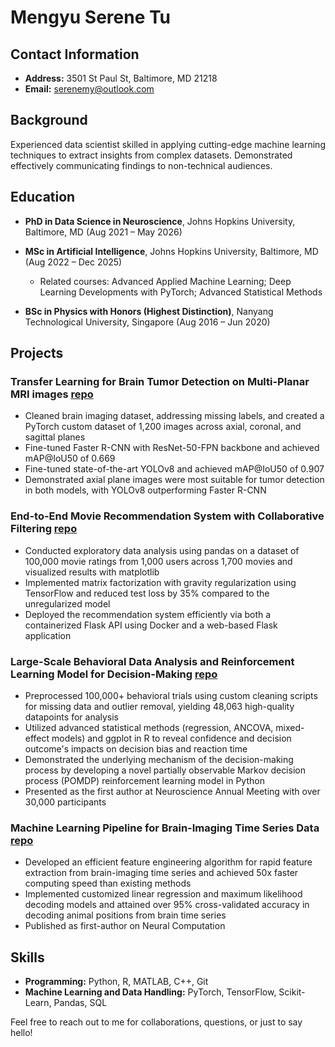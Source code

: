 # Mengyu Serene Tu

## Contact Information
- **Address:** 3501 St Paul St, Baltimore, MD 21218
- **Email:** serenemy@outlook.com

## Background
Experienced data scientist skilled in applying cutting-edge machine learning techniques to extract insights from complex datasets. Demonstrated effectively communicating findings to non-technical audiences.

## Education 

- **PhD in Data Science in Neuroscience**, Johns Hopkins University, Baltimore, MD (Aug 2021 – May 2026)

- **MSc in Artificial Intelligence**, Johns Hopkins University, Baltimore, MD (Aug 2022 – Dec 2025)
  - Related courses: Advanced Applied Machine Learning; Deep Learning Developments with PyTorch; Advanced Statistical Methods

- **BSc in Physics with Honors (Highest Distinction)**, Nanyang Technological University, Singapore (Aug 2016 – Jun 2020)

## Projects

### Transfer Learning for Brain Tumor Detection on Multi-Planar MRI images [repo](https://github.com/Mengyu-TU/projects_demo/tree/main/Brain_tumor_detection)
- Cleaned brain imaging dataset, addressing missing labels, and created a PyTorch custom dataset of 1,200 images across axial, coronal, and sagittal planes
- Fine-tuned Faster R-CNN with ResNet-50-FPN backbone and achieved mAP@IoU50 of 0.669
- Fine-tuned state-of-the-art YOLOv8 and achieved mAP@IoU50 of 0.907
- Demonstrated axial plane images were most suitable for tumor detection in both models, with YOLOv8 outperforming Faster R-CNN

### End-to-End Movie Recommendation System with Collaborative Filtering [repo](https://github.com/Mengyu-TU/projects_demo/tree/main/Movie_recommender)
- Conducted exploratory data analysis using pandas on a dataset of 100,000 movie ratings from 1,000 users across 1,700 movies and visualized results with matplotlib
- Implemented matrix factorization with gravity regularization using TensorFlow and reduced test loss by 35% compared to the unregularized model
- Deployed the recommendation system efficiently via both a containerized Flask API using Docker and a web-based Flask application

### Large-Scale Behavioral Data Analysis and Reinforcement Learning Model for Decision-Making [repo](https://github.com/Mengyu-TU/projects_demo/tree/main/POMDP_RL_decision_making)
- Preprocessed 100,000+ behavioral trials using custom cleaning scripts for missing data and outlier removal, yielding 48,063 high-quality datapoints for analysis
- Utilized advanced statistical methods (regression, ANCOVA, mixed-effect models) and ggplot in R to reveal confidence and decision outcome's impacts on decision bias and reaction time
- Demonstrated the underlying mechanism of the decision-making process by developing a novel partially observable Markov decision process (POMDP) reinforcement learning model in Python
- Presented as the first author at Neuroscience Annual Meeting with over 30,000 participants

### Machine Learning Pipeline for Brain-Imaging Time Series Data [repo](https://github.com/Mengyu-TU/Position-Decoding-Methods-Based-on-Fluorescence-Calcium-Imaging)
- Developed an efficient feature engineering algorithm for rapid feature extraction from brain-imaging time series and achieved 50x faster computing speed than existing methods
- Implemented customized linear regression and maximum likelihood decoding models and attained over 95% cross-validated accuracy in decoding animal positions from brain time series
- Published as first-author on Neural Computation

## Skills

- **Programming:** Python, R, MATLAB, C++, Git
- **Machine Learning and Data Handling:** PyTorch, TensorFlow, Scikit-Learn, Pandas, SQL

Feel free to reach out to me for collaborations, questions, or just to say hello!
